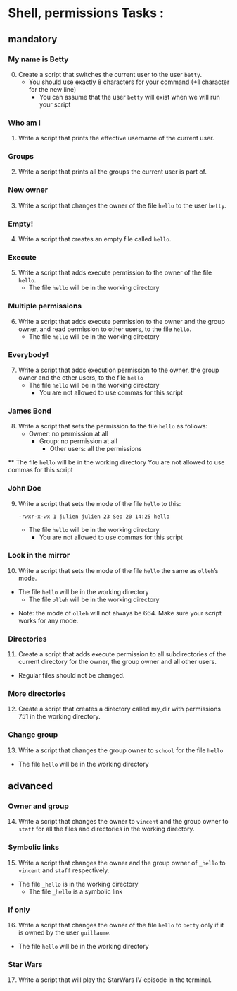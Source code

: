 # Shell, permissions Tasks :


## mandatory


### My name is Betty

0. Create a script that switches the current user to the user `betty`.
   - You should use exactly 8 characters for your command (+1 character for the new line)
     - You can assume that the user `betty` will exist when we will run your script

### Who am I

1. Write a script that prints the effective username of the current user.

### Groups

2. Write a script that prints all the groups the current user is part of.

### New owner

3. Write a script that changes the owner of the file `hello` to the user `betty`.

### Empty!

4. Write a script that creates an empty file called `hello`.

### Execute

5. Write a script that adds execute permission to the owner of the file `hello`.
   - The file `hello` will be in the working directory

### Multiple permissions

6. Write a script that adds execute permission to the owner and the group owner, and read permission to other users, to the file `hello`.
   - The file `hello` will be in the working directory

### Everybody!

7. Write a script that adds execution permission to the owner, the group owner and the other users, to the file `hello`
   - The file `hello` will be in the working directory
     - You are not allowed to use commas for this script

### James Bond

8. Write a script that sets the permission to the file `hello` as follows:
   - Owner: no permission at all
     - Group: no permission at all
     	- Other users: all the permissions

** The file `hello` will be in the working directory You are not allowed to use commas for this script

### John Doe

9. Write a script that sets the mode of the file `hello` to this:

	`-rwxr-x-wx 1 julien julien 23 Sep 20 14:25 hello`

   - The file `hello` will be in the working directory
     - You are not allowed to use commas for this script

### Look in the mirror

10. Write a script that sets the mode of the file `hello` the same as `olleh`’s mode.
   - The file `hello` will be in the working directory
     - The file `olleh` will be in the working directory

* Note: the mode of `olleh` will not always be 664. Make sure your script works for any mode.

### Directories

11. Create a script that adds execute permission to all subdirectories of the current directory for the owner, the group owner and all other users.
   - Regular files should not be changed.

### More directories

12. Create a script that creates a directory called my_dir with permissions 751 in the working directory.

### Change group

13. Write a script that changes the group owner to `school` for the file `hello`
   - The file `hello` will be in the working directory


## advanced


### Owner and group

14. Write a script that changes the owner to `vincent` and the group owner to `staff` for all the files and directories in the working directory.

### Symbolic links

15. Write a script that changes the owner and the group owner of `_hello` to `vincent` and `staff` respectively.
   - The file `_hello` is in the working directory
     - The file `_hello` is a symbolic link

### If only

16. Write a script that changes the owner of the file `hello` to `betty` only if it is owned by the user `guillaume`.
   - The file `hello` will be in the working directory

### Star Wars

17. Write a script that will play the StarWars IV episode in the terminal.


